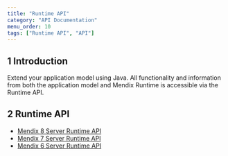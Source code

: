 ```yaml
---
title: "Runtime API"
category: "API Documentation"
menu_order: 10
tags: ["Runtime API", "API"]
---
```


## 1 Introduction

Extend your application model using Java. All functionality and information from both the application model and Mendix Runtime is accessible via the Runtime API.

## 2 Runtime API

* [Mendix 8 Server Runtime API](https://apidocs.rnd.mendix.com/8/runtime/index.html)
* [Mendix 7 Server Runtime API](https://apidocs.rnd.mendix.com/7/runtime/index.html)
* [Mendix 6 Server Runtime API](https://apidocs.rnd.mendix.com/6/runtime/index.html)
